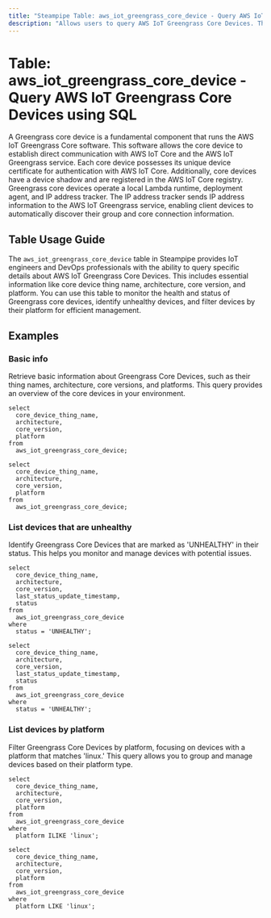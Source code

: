 ```yaml
---
title: "Steampipe Table: aws_iot_greengrass_core_device - Query AWS IoT Greengrass Core Devices using SQL"
description: "Allows users to query AWS IoT Greengrass Core Devices. This table provides information about Greengrass Core Devices within AWS IoT Greengrass, enabling users to gather insights on core devices, including their thing name, architecture, core version, and platform."
---
```


# Table: aws_iot_greengrass_core_device - Query AWS IoT Greengrass Core Devices using SQL

A Greengrass core device is a fundamental component that runs the AWS IoT Greengrass Core software. This software allows the core device to establish direct communication with AWS IoT Core and the AWS IoT Greengrass service. Each core device possesses its unique device certificate for authentication with AWS IoT Core. Additionally, core devices have a device shadow and are registered in the AWS IoT Core registry. Greengrass core devices operate a local Lambda runtime, deployment agent, and IP address tracker. The IP address tracker sends IP address information to the AWS IoT Greengrass service, enabling client devices to automatically discover their group and core connection information.

## Table Usage Guide

The `aws_iot_greengrass_core_device` table in Steampipe provides IoT engineers and DevOps professionals with the ability to query specific details about AWS IoT Greengrass Core Devices. This includes essential information like core device thing name, architecture, core version, and platform. You can use this table to monitor the health and status of Greengrass core devices, identify unhealthy devices, and filter devices by their platform for efficient management.

## Examples

### Basic info
Retrieve basic information about Greengrass Core Devices, such as their thing names, architecture, core versions, and platforms. This query provides an overview of the core devices in your environment.

```sql+postgres
select
  core_device_thing_name,
  architecture,
  core_version,
  platform
from
  aws_iot_greengrass_core_device;
```

```sql+sqlite
select
  core_device_thing_name,
  architecture,
  core_version,
  platform
from
  aws_iot_greengrass_core_device;
```

### List devices that are unhealthy
Identify Greengrass Core Devices that are marked as 'UNHEALTHY' in their status. This helps you monitor and manage devices with potential issues.

```sql+postgres
select
  core_device_thing_name,
  architecture,
  core_version,
  last_status_update_timestamp,
  status
from
  aws_iot_greengrass_core_device
where
  status = 'UNHEALTHY';
```

```sql+sqlite
select
  core_device_thing_name,
  architecture,
  core_version,
  last_status_update_timestamp,
  status
from
  aws_iot_greengrass_core_device
where
  status = 'UNHEALTHY';
```

### List devices by platform
Filter Greengrass Core Devices by platform, focusing on devices with a platform that matches 'linux.' This query allows you to group and manage devices based on their platform type.

```sql+postgres
select
  core_device_thing_name,
  architecture,
  core_version,
  platform
from
  aws_iot_greengrass_core_device
where
  platform ILIKE 'linux';
```

```sql+sqlite
select
  core_device_thing_name,
  architecture,
  core_version,
  platform
from
  aws_iot_greengrass_core_device
where
  platform LIKE 'linux';
```

